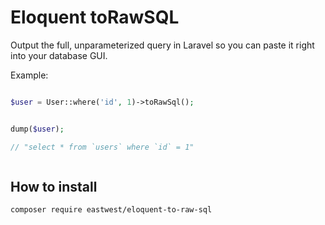 # Eloquent toRawSQL

Output the full, unparameterized query in Laravel so you can paste it right into your database GUI.

Example:

```php

$user = User::where('id', 1)->toRawSql();


dump($user);

// "select * from `users` where `id` = 1"



```

## How to install

`composer require eastwest/eloquent-to-raw-sql`


